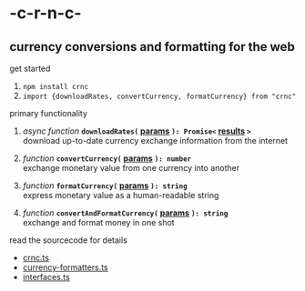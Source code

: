 
# -c-r-n-c-
## currency conversions and formatting for the web

get started

1. `npm install crnc`
2. `import {downloadRates, convertCurrency, formatCurrency} from "crnc"`

primary functionality

1. *async function* **`downloadRates(` [params](./source/interfaces.ts#L2) `): Promise<` [results](/source/interfaces.ts#L6) `>`**  
	download up-to-date currency exchange information from the internet

2. *function* **`convertCurrency(` [params](./source/interfaces.ts#L15) `): number`**  
	exchange monetary value from one currency into another

3. *function* **`formatCurrency(` [params](./source/interfaces.ts#L31) `): string`**  
	express monetary value as a human-readable string

4. *function* **`convertAndFormatCurrency(` [params](./source/interfaces.ts#L36) `): string`**  
	exchange and format money in one shot

read the sourcecode for details

- [crnc.ts](./source/crnc.ts)
- [currency-formatters.ts](./source/currency-formatters.ts)
- [interfaces.ts](./source/interfaces.ts)
